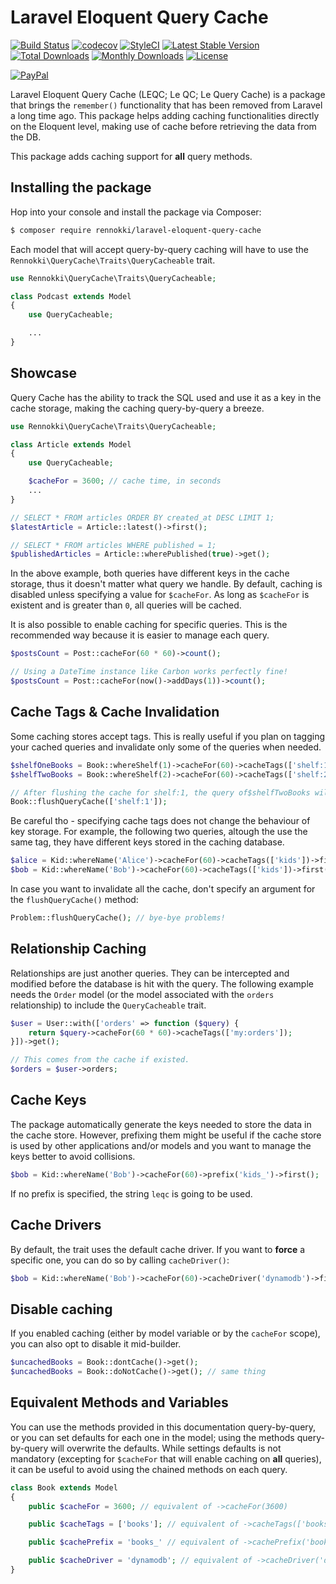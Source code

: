 Laravel Eloquent Query Cache
===================================

[![Build Status](https://travis-ci.org/rennokki/laravel-eloquent-query-cache.svg?branch=master)](https://travis-ci.org/rennokki/laravel-eloquent-query-cache)
[![codecov](https://codecov.io/gh/rennokki/laravel-eloquent-query-cache/branch/master/graph/badge.svg)](https://codecov.io/gh/rennokki/laravel-eloquent-query-cache/branch/master)
[![StyleCI](https://github.styleci.io/repos/223236785/shield?branch=master)](https://github.styleci.io/repos/223236785)
[![Latest Stable Version](https://poser.pugx.org/rennokki/laravel-eloquent-query-cache/v/stable)](https://packagist.org/packages/rennokki/laravel-eloquent-query-cache)
[![Total Downloads](https://poser.pugx.org/rennokki/laravel-eloquent-query-cache/downloads)](https://packagist.org/packages/rennokki/laravel-eloquent-query-cache)
[![Monthly Downloads](https://poser.pugx.org/rennokki/laravel-eloquent-query-cache/d/monthly)](https://packagist.org/packages/rennokki/laravel-eloquent-query-cache)
[![License](https://poser.pugx.org/rennokki/laravel-eloquent-query-cache/license)](https://packagist.org/packages/rennokki/laravel-eloquent-query-cache)

[![PayPal](https://img.shields.io/badge/PayPal-donate-blue.svg)](https://paypal.me/rennokki)

Laravel Eloquent Query Cache (LEQC; Le QC; Le Query Cache) is a package that brings the `remember()` functionality that has been removed from Laravel a long time ago.
This package helps adding caching functionalities directly on the Eloquent level, making use of cache before retrieving the data from the DB.

This package adds caching support for **all** query methods.

## Installing the package
Hop into your console and install the package via Composer:

```bash
$ composer require rennokki/laravel-eloquent-query-cache
```

Each model that will accept query-by-query caching will have to use the `Rennokki\QueryCache\Traits\QueryCacheable` trait.

```php
use Rennokki\QueryCache\Traits\QueryCacheable;

class Podcast extends Model
{
    use QueryCacheable;

    ...
}
```

## Showcase
Query Cache has the ability to track the SQL used and use it as a key in the cache storage, making the caching query-by-query a breeze.

```php
use Rennokki\QueryCache\Traits\QueryCacheable;

class Article extends Model
{
    use QueryCacheable;

    $cacheFor = 3600; // cache time, in seconds
    ...
}

// SELECT * FROM articles ORDER BY created_at DESC LIMIT 1;
$latestArticle = Article::latest()->first();

// SELECT * FROM articles WHERE published = 1;
$publishedArticles = Article::wherePublished(true)->get();
```

In the above example, both queries have different keys in the cache storage, thus it doesn't matter what query we handle. By default, caching is disabled unless specifying a value for `$cacheFor`. As long as `$cacheFor` is existent and is greater than `0`, all queries will be cached.

It is also possible to enable caching for specific queries. This is the recommended way because it is easier to manage each query.

```php
$postsCount = Post::cacheFor(60 * 60)->count();

// Using a DateTime instance like Carbon works perfectly fine!
$postsCount = Post::cacheFor(now()->addDays(1))->count();
```

## Cache Tags & Cache Invalidation
Some caching stores accept tags. This is really useful if you plan on tagging your cached queries and invalidate only some of the queries when needed.

```php
$shelfOneBooks = Book::whereShelf(1)->cacheFor(60)->cacheTags(['shelf:1'])->get();
$shelfTwoBooks = Book::whereShelf(2)->cacheFor(60)->cacheTags(['shelf:2'])->get();

// After flushing the cache for shelf:1, the query of$shelfTwoBooks will still hit the cache if re-called again.
Book::flushQueryCache(['shelf:1']);
```

Be careful tho - specifying cache tags does not change the behaviour of key storage.
For example, the following two queries, altough the use the same tag, they have different keys stored in the caching database.

```php
$alice = Kid::whereName('Alice')->cacheFor(60)->cacheTags(['kids'])->first();
$bob = Kid::whereName('Bob')->cacheFor(60)->cacheTags(['kids'])->first();
```

In case you want to invalidate all the cache, don't specify an argument for the `flushQueryCache()` method:

```php
Problem::flushQueryCache(); // bye-bye problems!
```

## Relationship Caching
Relationships are just another queries. They can be intercepted and modified before the database is hit with the query. The following example needs the `Order` model (or the model associated with the `orders` relationship) to include the `QueryCacheable` trait.

```php
$user = User::with(['orders' => function ($query) {
    return $query->cacheFor(60 * 60)->cacheTags(['my:orders']);
}])->get();

// This comes from the cache if existed.
$orders = $user->orders;
```

## Cache Keys
The package automatically generate the keys needed to store the data in the cache store. However, prefixing them might be useful if the cache store is used by other applications and/or models and you want to manage the keys better to avoid collisions.

```php
$bob = Kid::whereName('Bob')->cacheFor(60)->prefix('kids_')->first();
```

If no prefix is specified, the string `leqc` is going to be used.

## Cache Drivers
By default, the trait uses the default cache driver. If you want to **force** a specific one, you can do so by calling `cacheDriver()`:

```php
$bob = Kid::whereName('Bob')->cacheFor(60)->cacheDriver('dynamodb')->first();
```

## Disable caching
If you enabled caching (either by model variable or by the `cacheFor` scope), you can also opt to disable it mid-builder.
```php
$uncachedBooks = Book::dontCache()->get();
$uncachedBooks = Book::doNotCache()->get(); // same thing
```

## Equivalent Methods and Variables
You can use the methods provided in this documentation query-by-query, or you can set defaults for each one in the model; using the methods query-by-query will overwrite the defaults.
While settings defaults is not mandatory (excepting for `$cacheFor` that will enable caching on **all** queries), it can be useful to avoid using the chained methods on each query.

```php
class Book extends Model
{
    public $cacheFor = 3600; // equivalent of ->cacheFor(3600)

    public $cacheTags = ['books']; // equivalent of ->cacheTags(['books'])

    public $cachePrefix = 'books_' // equivalent of ->cachePrefix('books_');

    public $cacheDriver = 'dynamodb'; // equivalent of ->cacheDriver('dynamodb');
}
```
